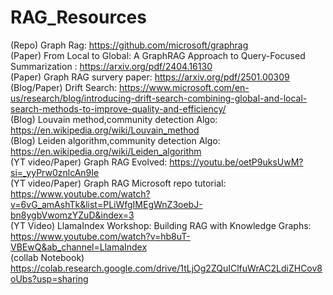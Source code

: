 # RAG_Resources

(Repo)  Graph Rag: https://github.com/microsoft/graphrag    
(Paper) From Local to Global: A GraphRAG Approach to Query-Focused Summarization : https://arxiv.org/pdf/2404.16130   
(Paper) Graph RAG survery paper: https://arxiv.org/pdf/2501.00309   
(Blog/Paper) Drift Search: https://www.microsoft.com/en-us/research/blog/introducing-drift-search-combining-global-and-local-search-methods-to-improve-quality-and-efficiency/   
(Blog) Louvain method,community detection Algo: https://en.wikipedia.org/wiki/Louvain_method     
(Blog) Leiden algorithm,community detection Algo: https://en.wikipedia.org/wiki/Leiden_algorithm      
(YT video/Paper) Graph RAG Evolved: https://youtu.be/oetP9uksUwM?si=_yyPrw0znlcAn9Ie   
(YT video/Paper) Graph RAG Microsoft repo tutorial: https://www.youtube.com/watch?v=6vG_amAshTk&list=PLiWfgIMEgWnZ3oebJ-bn8ygbVwomzYZuD&index=3    
(YT Video) LlamaIndex Workshop: Building RAG with Knowledge Graphs: https://www.youtube.com/watch?v=hb8uT-VBEwQ&ab_channel=LlamaIndex    
(collab Notebook) https://colab.research.google.com/drive/1tLjOg2ZQuIClfuWrAC2LdiZHCov8oUbs?usp=sharing

